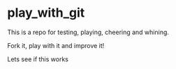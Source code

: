 # play_with_git

This is a repo for testing, playing, cheering and whining.

Fork it, play with it and improve it!

Lets see if this works 

